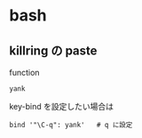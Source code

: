 
# bash


## killring の paste

function

```
yank
```

key-bind を設定したい場合は

```
bind '"\C-q": yank'   # q に設定
```



